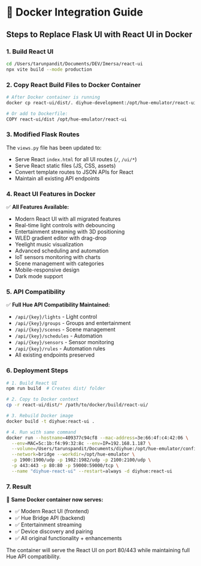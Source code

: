 # 🐳 Docker Integration Guide

## Steps to Replace Flask UI with React UI in Docker

### 1. Build React UI
```bash
cd /Users/tarunpandit/Documents/DEV/Imersa/react-ui
npx vite build --mode production
```

### 2. Copy React Build Files to Docker Container
```bash
# After Docker container is running
docker cp react-ui/dist/. diyhue-development:/opt/hue-emulator/react-ui/

# Or add to Dockerfile:
COPY react-ui/dist /opt/hue-emulator/react-ui
```

### 3. Modified Flask Routes
The `views.py` file has been updated to:
- Serve React `index.html` for all UI routes (`/`, `/ui/*`)
- Serve React static files (JS, CSS, assets)
- Convert template routes to JSON APIs for React
- Maintain all existing API endpoints

### 4. React UI Features in Docker
✅ **All Features Available:**
- Modern React UI with all migrated features
- Real-time light controls with debouncing  
- Entertainment streaming with 3D positioning
- WLED gradient editor with drag-drop
- Yeelight music visualization
- Advanced scheduling and automation
- IoT sensors monitoring with charts
- Scene management with categories
- Mobile-responsive design
- Dark mode support

### 5. API Compatibility
✅ **Full Hue API Compatibility Maintained:**
- `/api/{key}/lights` - Light control
- `/api/{key}/groups` - Groups and entertainment
- `/api/{key}/scenes` - Scene management  
- `/api/{key}/schedules` - Automation
- `/api/{key}/sensors` - Sensor monitoring
- `/api/{key}/rules` - Automation rules
- All existing endpoints preserved

### 6. Deployment Steps
```bash
# 1. Build React UI
npm run build  # Creates dist/ folder

# 2. Copy to Docker context
cp -r react-ui/dist/* /path/to/docker/build/react-ui/

# 3. Rebuild Docker image
docker build -t diyhue:react-ui .

# 4. Run with same command
docker run --hostname=409377c94cf8 --mac-address=3e:66:4f:c4:42:06 \
  --env=MAC=5c:1b:f4:99:32:8c --env=IP=192.168.1.187 \
  --volume=/Users/tarunspandit/Documents/diyhue:/opt/hue-emulator/config \
  --network=bridge --workdir=/opt/hue-emulator \
  -p 1900:1900/udp -p 1982:1982/udp -p 2100:2100/udp \
  -p 443:443 -p 80:80 -p 59000:59000/tcp \
  --name "diyhue-react-ui" --restart=always -d diyhue:react-ui
```

### 7. Result
🎉 **Same Docker container now serves:**
- ✅ Modern React UI (frontend)
- ✅ Hue Bridge API (backend) 
- ✅ Entertainment streaming
- ✅ Device discovery and pairing
- ✅ All original functionality + enhancements

The container will serve the React UI on port 80/443 while maintaining full Hue API compatibility.